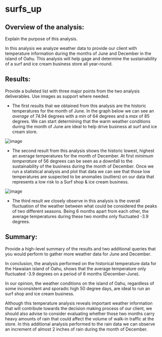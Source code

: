 # surfs_up

## Overview of the analysis: 
Explain the purpose of this analysis.

In this analysis we analyze weather data to provide our client with temperature information during the months of June and December in the island of Oahu. This analysis will help gage and determine the sustainability of a surf and ice cream business store all year-round.  

## Results: 
Provide a bulleted list with three major points from the two analysis deliverables. Use images as support where needed.

* The first results that we obtained from this analysis are the historic temperatures for the month of June. In the graph below we can see an *average* of 74.94 degrees with a *min* of 64 degrees and a *max* of 85 degrees. We can start determining that the warm weather conditions during the month of June are ideal to help drive business at surf and ice cream store.

![image](xxx)

* The second result from this analysis shows the historic lowest, highest an average temperatures for the month of December. At first *minimum temperature* of 56 degrees can be seen as a downfall to the sustainability of the business during the month of December. Once we run a statistical analysis and plot that data we can see that those low temperatures are suspected to be anomalies (outliers) on our data that represents a low risk to a Surf shop & ice cream business. 

![image](xxx)

* The third result we closely observe in this analysis is the overall fluctuation of the weather between what could be considered the peaks of two different seasons. Being 6 months apart from each other, the average temperatures during these two months only fluctuated -3.9 degrees. 

## Summary: 
Provide a high-level summary of the results and two additional queries that you would perform to gather more weather data for June and December.

In conclusion, the analysis performed on the historical temperature data for the Hawaiian island of Oahu, shows that the average temperature only fluctuated -3.9 degrees on a period of 6 months (December-June). 

In our opinion, the weather conditions on the island of Oahu, regardless of some inconsistent and sporadic high 50 degree days, are ideal to run an surf shop and ice cream business. 

Although this temperature analysis reveals important weather information that will contribute towards the decision making process of our client,  we should also advise to consider evaluating whether those two months carry heavy amounts of rain that could affect the volume of walk-in traffic at the store. In this additional analysis performed to the rain data we can observe an increment of almost 2 inches of rain during the month of December. 

